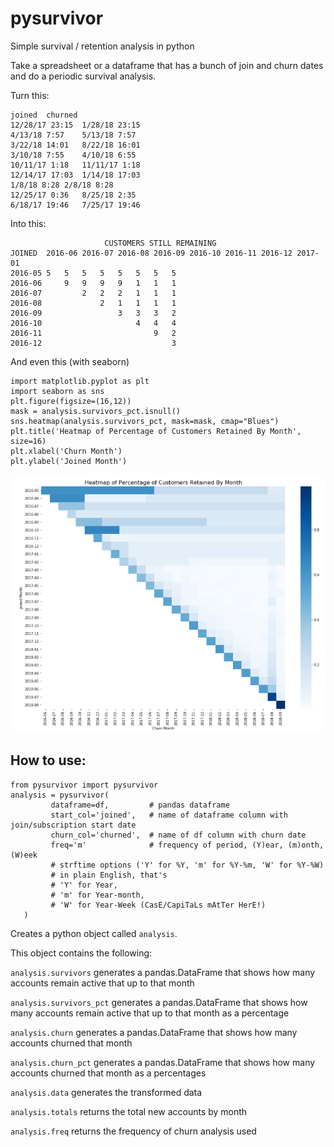# pysurvivor
Simple survival / retention analysis in python

Take a spreadsheet or a dataframe that has a bunch of join and churn dates and do a periodic survival analysis.

Turn this:
```
joined	churned
12/28/17 23:15	1/28/18 23:15
4/13/18 7:57	5/13/18 7:57
3/22/18 14:01	8/22/18 16:01
3/10/18 7:55	4/10/18 6:55
10/11/17 1:18	11/11/17 1:18
12/14/17 17:03	1/14/18 17:03
1/8/18 8:28	2/8/18 8:28
12/25/17 0:36	8/25/18 2:35
6/18/17 19:46	7/25/17 19:46
```
Into this:

```                                 
                     CUSTOMERS STILL REMAINING
JOINED	2016-06	2016-07	2016-08	2016-09	2016-10	2016-11	2016-12	2017-01
2016-05	5	5	5	5	5	5	5	5
2016-06		9	9	9	9	1	1	1
2016-07			2	2	2	1	1	1
2016-08				2	1	1	1	1
2016-09					3	3	3	2
2016-10						4	4	4
2016-11							9	2
2016-12								3
```

And even this (with seaborn)
```
import matplotlib.pyplot as plt
import seaborn as sns
plt.figure(figsize=(16,12))
mask = analysis.survivors_pct.isnull()
sns.heatmap(analysis.survivors_pct, mask=mask, cmap="Blues")
plt.title('Heatmap of Percentage of Customers Retained By Month', size=16)
plt.xlabel('Churn Month')
plt.ylabel('Joined Month')
```
![Image created with seaborn](https://github.com/hyonschu/pysurvivor/blob/master/retentionheatmap.png)



## How to use:
```
from pysurvivor import pysurvivor
analysis = pysurvivor(
         dataframe=df,         # pandas dataframe 
         start_col='joined',   # name of dataframe column with join/subscription start date
         churn_col='churned',  # name of df column with churn date      
         freq='m'              # frequency of period, (Y)ear, (m)onth, (W)eek
         # strftime options ('Y' for %Y, 'm' for %Y-%m, 'W' for %Y-%W)
         # in plain English, that's 
         # 'Y' for Year, 
         # 'm' for Year-month,
         # 'W' for Year-Week (CasE/CapiTaLs mAtTer HerE!)
   )
```
Creates a python object called `analysis`. 

This object contains the following:

`analysis.survivors` 
generates a pandas.DataFrame that shows how many accounts remain active that up to that month

`analysis.survivors_pct` 
generates a pandas.DataFrame that shows how many accounts remain active that up to that month as a percentage

`analysis.churn` 
generates a pandas.DataFrame that shows how many accounts churned that month

`analysis.churn_pct` 
generates a pandas.DataFrame that shows how many accounts churned that month as a percentages

`analysis.data` 
generates the transformed data

`analysis.totals` 
returns the total new accounts by month

`analysis.freq` 
returns the frequency of churn analysis used
